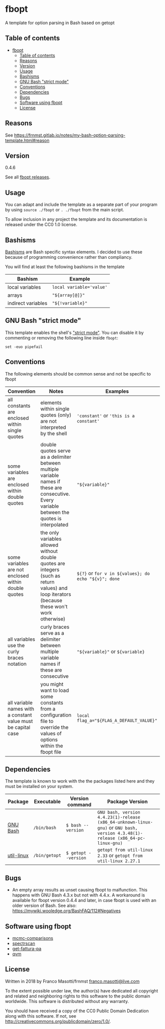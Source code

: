 # fbopt

A template for option parsing in Bash based on getopt

## Table of contents

[](TOC)

- [fbopt](#fbopt)
    - [Table of contents](#table-of-contents)
    - [Reasons](#reasons)
    - [Version](#version)
    - [Usage](#usage)
    - [Bashisms](#bashisms)
    - [GNU Bash "strict mode"](#gnu-bash-strict-mode)
    - [Conventions](#conventions)
    - [Dependencies](#dependencies)
    - [Bugs](#bugs)
    - [Software using fbopt](#software-using-fbopt)
    - [License](#license)

[](TOC)

## Reasons

See https://frnmst.gitlab.io/notes/my-bash-option-parsing-template.html#reason

## Version

0.4.6

See all [fbopt releases](https://github.com/frnmst/fbopt/releases).

## Usage

You can adapt and include the template as a separate part of your
program by using `source ./fbopt` or `. ./fbopt` from the main
script.

To allow inclusion in any project the template and its documentation is 
released under the CC0 1.0 license.

## Bashisms

[Bashisms](https://mywiki.wooledge.org/Bashism) are Bash specific syntax
elements. I decided to use these because of programming convenience rather than 
compliancy. 

You will find at least the following bashisms in the template

| Bashism | Example |
|---------|---------|
| local variables | `local variable='value'` |
| arrays | `"${array[@]}"` |
| indirect variables | `"${!variable}"` |

## GNU Bash "strict mode"

This template enables the shell's ["strict mode"](http://redsymbol.net/articles/unofficial-bash-strict-mode/).
You can disable it by commenting or removing the following line inside 
`fbopt`:

    set -euo pipefail

## Conventions

The following elements should be common sense and not be specific to fbopt

| Convention | Notes | Examples |
|------------|-------|----------|
| all constants are enclosed within single quotes | elements within single quotes (only) are not interpreted by the shell | `'constant'` or `'this is a constant'` |
| some variables are enclosed within double quotes | double quotes serve as a delimiter between multiple variable names if these are consecutive. Every variable between the quotes is interpolated | `"${variable}"` |
| some variables are not enclosed within double quotes | the only variables allowed without double quotes are integers (such as return values) and loop iterators (because these won't work otherwise) | `${?}` or `for v in ${values}; do echo "${v}"; done` |
| all variables use the curly braces notation | curly braces serve as a delimiter between multiple variable names if these are consecutive | `"${variable}"` or `${variable}` |
| all variable names with a constant value must be capital case | you might want to load some constants from a configuration file to override the values of options within the fbopt file | `local flag_a="${FLAG_A_DEFAULT_VALUE}"` | 

## Dependencies

The template is known to work with the the packages listed here and they must 
be installed on your system.

| Package | Executable | Version command | Package Version |
|---------|------------|-----------------|-----------------|
| [GNU Bash](http://www.gnu.org/software/bash/bash.html) | `/bin/bash` | `$ bash --version` | `GNU bash, version 4.4.23(1)-release (x86_64-unknown-linux-gnu)` or `GNU bash, version 4.3.48(1)-release (x86_64-pc-linux-gnu)` |
| [util-linux](https://www.kernel.org/pub/linux/utils/util-linux/) | `/bin/getopt` | `$ getopt --version` | `getopt from util-linux 2.33` or `getopt from util-linux 2.27.1` |

## Bugs

- An empty array results as unset causing fbopt to malfunction. This happens 
  with GNU Bash 4.3.x but not with 4.4.x. A workaround is available for fbopt 
  version 0.4.4 and later, in case fbopt is used with an older version of Bash.
  See also: https://mywiki.wooledge.org/BashFAQ/112#Negatives

## Software using fbopt

- [mcmc-comparisons](https://github.com/frnmst/mcmc-comparisons)
- [spectrscan](https://github.com/frnmst/spectrscan)
- [get-fattura-pa](https://github.com/frnmst/get-fattura-pa)
- [qvm](https://github.com/frnmst/qvm/tree/dev)

## License

Written in 2018 by Franco Masotti/frnmst <franco.masotti@live.com>

To the extent possible under law, the author(s) have dedicated all 
copyright and related and neighboring rights to this software to the public 
domain worldwide. This software is distributed without any warranty.

You should have received a copy of the CC0 Public Domain Dedication along 
with this software. If not, see 
<http://creativecommons.org/publicdomain/zero/1.0/>. 
